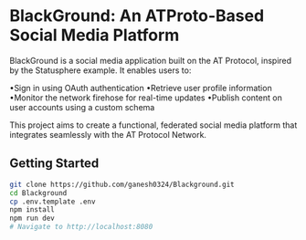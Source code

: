 # BlackGround: An ATProto-Based Social Media Platform

BlackGround is a social media application built on the AT Protocol, inspired by the Statusphere example. It enables users to:

•Sign in using OAuth authentication
•Retrieve user profile information
•Monitor the network firehose for real-time updates
•Publish content on user accounts using a custom schema

This project aims to create a functional, federated social media platform that integrates seamlessly with the AT Protocol Network.

## Getting Started

```sh
git clone https://github.com/ganesh0324/Blackground.git
cd Blackground
cp .env.template .env
npm install
npm run dev
# Navigate to http://localhost:8080
```
